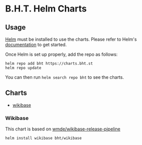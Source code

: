 # B.H.T. Helm Charts

## Usage

[Helm](https://helm.sh) must be installed to use the charts.
Please refer to Helm's [documentation](https://helm.sh/docs/) to get started.

Once Helm is set up properly, add the repo as follows:

```console
helm repo add bht https://charts.bht.st
helm repo update
```

You can then run `helm search repo bht` to see the charts.

## Charts

* [wikibase](https://github.com/BHT-Official/Helm-Charts/tree/master/charts/wikibase)

### Wikibase

This chart is based on [wmde/wikibase-release-pipeline](https://github.com/wmde/wikibase-release-pipeline)

```bash
helm install wikibase bht/wikibase
```
